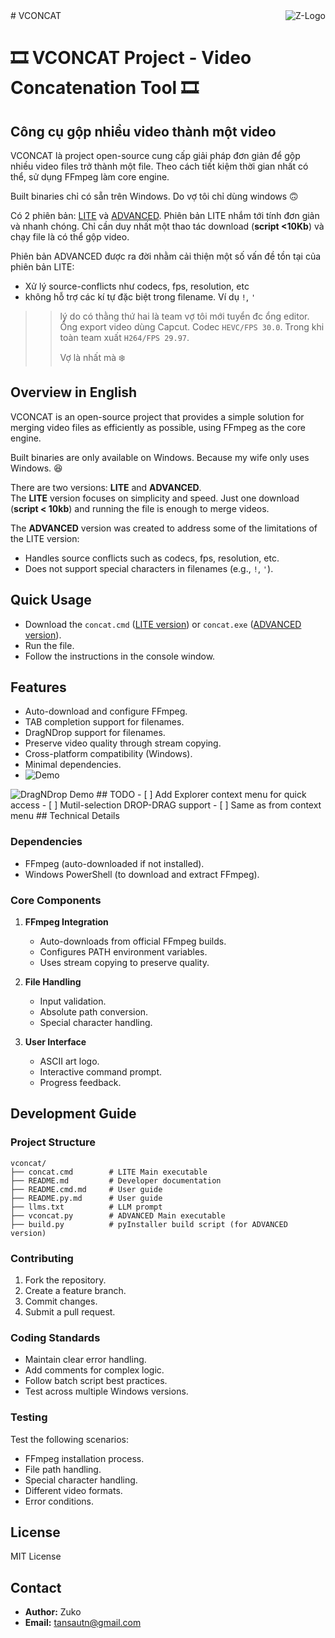 <a href="http://zuko.pro/">
    <img src="https://avatars0.githubusercontent.com/u/6666271?v=3&s=96" alt="Z-Logo"
         title="Halu Universe" align="right" />
</a>
# VCONCAT

# :film_strip: VCONCAT Project - Video Concatenation Tool :film_strip:

## Công cụ gộp nhiều video thành một video
VCONCAT là project open-source cung cấp giải pháp đơn giản để gộp nhiều video files trở thành một file. Theo cách tiết kiệm thời gian nhất có thể, sử dụng FFmpeg làm core engine.

Built binaries chỉ có sẵn trên Windows. Do vợ tôi chỉ dùng windows :upside_down_face:

Có 2 phiên bản: [LITE](./README.cmd.md) và [ADVANCED](./README.py.md).
Phiên bản LITE nhắm tới tính đơn giản và nhanh chóng. Chỉ cần duy nhất một thao tác download (**script <10Kb**) và chạy file là có thể gộp video.

Phiên bản ADVANCED được ra đời nhằm cải thiện một số vấn đề tồn tại của phiên bản LITE:
- Xử lý source-conflicts như codecs, fps, resolution, etc
- không hỗ trợ các kí tự đặc biệt trong filename. Ví dụ `!`, `'`
  
>> lý do có thằng thứ hai là team vợ tôi mới tuyển đc ổng editor. Ổng export video dùng Capcut. Codec `HEVC/FPS 30.0`. Trong khi toàn team xuất `H264/FPS 29.97`.
>> 
>>Vợ là nhất mà :snowflake:

## Overview in English
VCONCAT is an open-source project that provides a simple solution for merging video files as efficiently as possible, using FFmpeg as the core engine.  

Built binaries are only available on Windows. Because my wife only uses Windows. 😆  

There are two versions: **LITE** and **ADVANCED**.  
The **LITE** version focuses on simplicity and speed. Just one download (**script < 10kb**) and running the file is enough to merge videos.  

The **ADVANCED** version was created to address some of the limitations of the LITE version:  
- Handles source conflicts such as codecs, fps, resolution, etc.  
- Does not support special characters in filenames (e.g., `!`, `'`).  

## Quick Usage  
- Download the `concat.cmd` ([LITE version](https://raw.githubusercontent.com/tansautn/vconcat/master/concat.cmd)) or `concat.exe` ([ADVANCED version](https://github.com/tansautn/vconcat/releases/latest)).  
- Run the file.  
- Follow the instructions in the console window.  

## Features  
- Auto-download and configure FFmpeg.  
- TAB completion support for filenames.  
- DragNDrop support for filenames.
- Preserve video quality through stream copying.  
- Cross-platform compatibility (Windows).  
- Minimal dependencies.  
- ![Demo](https://github.com/user-attachments/assets/ba21b1dd-5456-4c15-9e19-6ef9b94b4d22)
<img src="https://github.com/user-attachments/assets/ba21b1dd-5456-4c15-9e19-6ef9b94b4d22" alt="DragNDrop Demo" />
## TODO
- [ ] Add Explorer context menu for quick access
- [ ] Mutil-selection DROP-DRAG support
- [ ] Same as from context menu
## Technical Details  

### Dependencies  
- FFmpeg (auto-downloaded if not installed).  
- Windows PowerShell (to download and extract FFmpeg).  

### Core Components  
1. **FFmpeg Integration**  
   - Auto-downloads from official FFmpeg builds.  
   - Configures PATH environment variables.  
   - Uses stream copying to preserve quality.  

2. **File Handling**  
   - Input validation.  
   - Absolute path conversion.  
   - Special character handling.  

3. **User Interface**  
   - ASCII art logo.  
   - Interactive command prompt.  
   - Progress feedback.  

## Development Guide  

### Project Structure  
```
vconcat/
├── concat.cmd        # LITE Main executable
├── README.md         # Developer documentation
├── README.cmd.md     # User guide
├── README.py.md      # User guide
├── llms.txt          # LLM prompt
├── vconcat.py        # ADVANCED Main executable
├── build.py          # pyInstaller build script (for ADVANCED version)

```  

### Contributing  
1. Fork the repository.  
2. Create a feature branch.  
3. Commit changes.  
4. Submit a pull request.  

### Coding Standards  
- Maintain clear error handling.  
- Add comments for complex logic.  
- Follow batch script best practices.  
- Test across multiple Windows versions.  

### Testing  
Test the following scenarios:  
- FFmpeg installation process.  
- File path handling.  
- Special character handling.  
- Different video formats.  
- Error conditions.  

## License  
MIT License  

## Contact  
- **Author:** Zuko  
- **Email:** tansautn@gmail.com  

